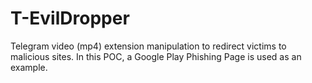 # T-EvilDropper
Telegram video (mp4) extension manipulation to redirect victims to malicious sites. In this POC, a Google Play Phishing Page is used as an example.
